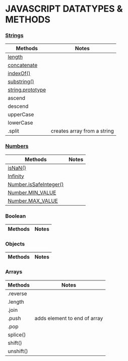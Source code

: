 # JAVASCRIPT DATATYPES & METHODS

### [Strings](https://developer.mozilla.org/en-US/docs/Web/JavaScript/Reference/Global_Objects/String)  
Methods | Notes |
--------|--------
[length](https://developer.mozilla.org/en-US/docs/Web/JavaScript/Reference/Global_Objects/String/length) | 
[concatenate](https://developer.mozilla.org/en-US/docs/Web/JavaScript/Reference/Operators/Arithmetic_Operators#Addition) | 
[indexOf()](https://developer.mozilla.org/en-US/docs/Web/JavaScript/Reference/Global_Objects/String/indexOf) | 
[substring()](https://developer.mozilla.org/en-US/docs/Web/JavaScript/Reference/Global_Objects/String/substring)| 
[string.prototype](https://developer.mozilla.org/en-US/docs/Web/JavaScript/Reference/Global_Objects/String/prototype) | 
ascend |
descend |
upperCase | 
lowerCase |
.split | creates array from a string

### [Numbers](https://developer.mozilla.org/en-US/docs/Web/JavaScript/Data_structures#Number_type)
Methods | Notes |
--------|--------
[isNaN()](https://developer.mozilla.org/en-US/docs/Web/JavaScript/Reference/Global_Objects/NaN) |
[Infinity](https://developer.mozilla.org/en-US/docs/Web/JavaScript/Reference/Global_Objects/Infinity) |
[Number.isSafeInteger()](https://developer.mozilla.org/en-US/docs/Web/JavaScript/Reference/Global_Objects/Number/isSafeInteger) |
[Number.MIN_VALUE](https://developer.mozilla.org/en-US/docs/Web/JavaScript/Reference/Global_Objects/Number/MIN_VALUE) |
[Number.MAX_VALUE](https://developer.mozilla.org/en-US/docs/Web/JavaScript/Reference/Global_Objects/Number/MAX_VALUE) |

### Boolean 

Methods | Notes |
--------|--------

### Objects 
Methods | Notes |
--------|--------

### Arrays
Methods | Notes |
--------|--------
.reverse |
.length |
.join |
.push | adds element to end of array
.pop |
splice() |
shift() |
unshift() |
